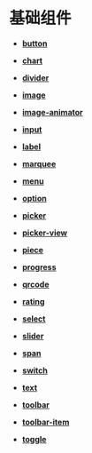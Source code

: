 # 基础组件<a name="ZH-CN_TOPIC_0000001115814822"></a>

-   **[button](button.md)**  

-   **[chart](chart.md)**  

-   **[divider](divider.md)**  

-   **[image](image.md)**  

-   **[image-animator](image-animator.md)**  

-   **[input](input.md)**  

-   **[label](label.md)**  

-   **[marquee](marquee.md)**  

-   **[menu](menu.md)**  

-   **[option](option.md)**  

-   **[picker](picker.md)**  

-   **[picker-view](picker-view.md)**  

-   **[piece](piece.md)**  

-   **[progress](progress.md)**  

-   **[qrcode](qrcode.md)**  

-   **[rating](rating.md)**  

-   **[select](select.md)**  

-   **[slider](slider.md)**  

-   **[span](span.md)**  

-   **[switch](switch.md)**  

-   **[text](text.md)**  

-   **[toolbar](toolbar.md)**  

-   **[toolbar-item](toolbar-item.md)**  

-   **[toggle](toggle.md)**  


